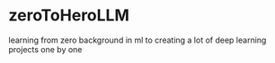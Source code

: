# zeroToHeroLLM

learning from zero background in ml to creating a lot of deep learning projects one by one 

